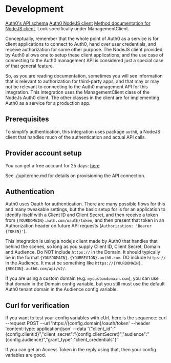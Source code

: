# Development

[Auth0's API schema](https://auth0.com/docs/api/management/v2/)
[Auth0 NodeJS client](https://github.com/auth0/node-auth0)
[Method documentation for NodeJS client](https://auth0.github.io/node-auth0/).
Look specifically under ManagementClient.

Conceptually, remember that the whole point of Auth0 as a service is for client
applications to connect to Auth0, hand over user credentials, and receive
authorization for some other purpose. The NodeJS client provided by Auth0 allows
one to setup these client applications, and the use case of connecting to the
Auth0 management API is considered just a special case of that general feature.

So, as you are reading documentation, sometimes you will see information that is
relevant to authorization for third-party apps, and that may or may not be
relevant to connecting to the Auth0 management API for this integration. This
integration uses the ManagementClient class of the NodeJs Auth0 client. The
other classes in the client are for implementing Auth0 as a service for a
production app.

## Prerequisites

To simplify authentication, this integration uses package `auth0`, a NodeJS
client that handles much of the authentication and actual API calls.

## Provider account setup

You can get a free account for 25 days:
[here](https://auth0.com/signup?place=header&type=button&text=sign%20up)

See ./jupiterone.md for details on provisioning the API connection.

## Authentication

Auth0 uses Oauth for authentication. There are many possible flows for this and
many tweakable settings, but the basic setup for is for an application to
identify itself with a Client ID and Client Secret, and then receive a token
from `{YOURDOMAIN}.auth.com/oauth/token`, and then present that token in an
Authorization header on future API requests (`Authorization: 'Bearer {TOKEN}'`).

This integration is using a nodejs client made by Auth0 that handles that behind
the scenes, so long as you supply Client ID, Client Secret, Domain and Audience.
Do NOT include `https://` in the Domain. It should typically be in the format
`{YOURDOMAIN}.{YOURREGION}.auth0.com`. DO include `https://` in the Audience. It
must be something like `https://{YOURDOMAIN}.{REGION}.auth0.com/api/v2/`.

If you are using a custom domain (e.g. `mycustomdomain.com`), you can use that
domain in the Domain config variable, but you still must use the default Auth0
tenant domain in the Audience config variable.

## Curl for verification

If you want to test your config variables with cUrl, here is the sequence: curl
--request POST --url 'https://{config.domain}/oauth/token' --header
'content-type: application/json' --data
'{"client_id":"{config.clientId}","client_secret":"{config.clientSecret}","audience":"{config.audience}","grant_type":"client_credentials"}'

If you can get an Access Token in the reply using that, then your config
variables are good.
